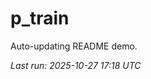 # p_train

Auto-updating README demo.

<!--START_SECTION:status-->
_Last run: 2025-10-27 17:18 UTC_
<!--END_SECTION:status-->







































































































































































































































































































































































































































































































































































































































































































































































































































































































































































































































































































































































































































































































































































































































































































































































































